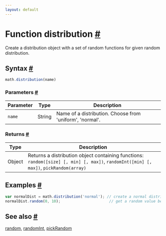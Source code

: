 ```yaml
---
layout: default
---
```


<h1 id="function-distribution">Function distribution <a href="#function-distribution" title="Permalink">#</a></h1>

Create a distribution object with a set of random functions for given
random distribution.


<h2 id="syntax">Syntax <a href="#syntax" title="Permalink">#</a></h2>

```js
math.distribution(name)
```

<h3 id="parameters">Parameters <a href="#parameters" title="Permalink">#</a></h3>

Parameter | Type | Description
--------- | ---- | -----------
`name` | String | Name of a distribution. Choose from 'uniform', 'normal'.

<h3 id="returns">Returns <a href="#returns" title="Permalink">#</a></h3>

Type | Description
---- | -----------
Object | Returns a distribution object containing functions: `random([size] [, min] [, max])`, `randomInt([min] [, max])`, `pickRandom(array)`


<h2 id="examples">Examples <a href="#examples" title="Permalink">#</a></h2>

```js
var normalDist = math.distribution('normal'); // create a normal distribution
normalDist.random(0, 10);                      // get a random value between 0 and 10
```


<h2 id="see-also">See also <a href="#see-also" title="Permalink">#</a></h2>

[random](random.html),
[randomInt](randomInt.html),
[pickRandom](pickRandom.html)


<!-- Note: This file is automatically generated from source code comments. Changes made in this file will be overridden. -->
